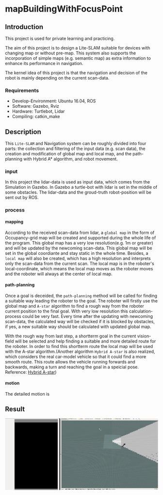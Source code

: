 # mapBuildingWithFocusPoint


## Introduction

This project is used for private learning and practicing.

The aim of this project is to design a Lite-SLAM suitable for devices with changing map or without pre-map. This system also supports the incorporation of simple maps (e.g. semantic map) as extra information to enhance its performance in navigation.

The kernel idea of this project is that the navigation and decision of the robot is mainly depending on the current scan-data.


### Requirements
- Develop-Environment: Ubuntu 16.04, ROS
- Software: Gazebo, Rviz
- Hardware: Turtlebot, Lidar
- Compiling: catkin_make

## Description
This `Lite-SLAM` and Navigation system can be roughly divided into four parts: the collection and filtering of the input data (e.g. scan data), the creation and modification of global map and local map, and the path-planning with Hybrid A* algorithm, and robot movement.

### input
In this project the lidar-data is used as input data, which comes from the Simulation in Gazebo. In Gazebo a turtle-bot with lidar is set in the middle of some obstacles. The lidar-data and the groud-truth robot-position will be sent out by ROS.

### process
#### mapping
According to the received scan-data from lidar, a `global map` in the form of Occupancy-grid map will be created and supported during the whole life of the program. This global map has a very low resolution(e.g. 1m or greater) and will be updated by the newcoming scan-data. This global map will be set in the global coordiante and stay static in the whole time. Besides, a `local map` will also be created, which has a high resolution and interprets only the scan-data from the current scan. The local map is in the roboter's local-coordinate, which means the local map moves as the roboter moves and the roboter will always at the center of local map.

#### path-planning
Once a goal is deceided, the `path-planning` method will be called for finding a suitable way leading the roboter to the goal. The roboter will firstly use the global map and `A-star` algorithm to find a rough way from the roboter current position to the final goal. With very low resolution this calculation-process could be very fast. Every time after the updating with newcoming scan-data, the calculated way will be checked if it is blocked by obstacles, if yes, a new suitable way should be calculated with updated global map.

With the rough way from last step, a shortterm goal in the current vision-field will be selected and help finding a suitable and more detailed route for the roboter. In order to find this shortterm route the local map will be used with the A-star algorithm.(Another algorithm `Hybrid A-star` is also realized, which considers the real car-model vehicle so that it could find a more smooth route. This route allows the vehicle running forwards and backwards, making a turn and reaching the goal in a speicial pose. Reference: [Hybrid A-star](https://github.com/wanghuohuo0716/hybrid_A_star))

#### motion
The detailed motion is



## Result
![result](result-show-02.gif)